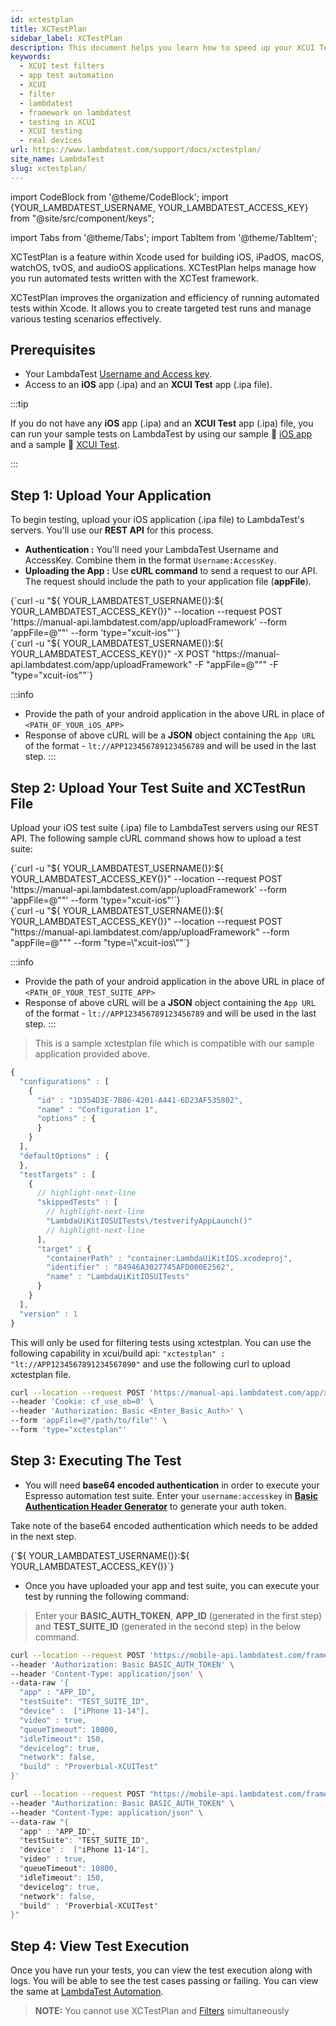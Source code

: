 ```yaml
---
id: xctestplan
title: XCTestPlan
sidebar_label: XCTestPlan
description: This document helps you learn how to speed up your XCUI Tests.
keywords:
  - XCUI test filters
  - app test automation
  - XCUI
  - filter
  - lambdatest
  - framework on lambdatest
  - testing in XCUI
  - XCUI testing
  - real devices
url: https://www.lambdatest.com/support/docs/xctestplan/
site_name: LambdaTest
slug: xctestplan/
---
```


import CodeBlock from '@theme/CodeBlock';
import {YOUR_LAMBDATEST_USERNAME, YOUR_LAMBDATEST_ACCESS_KEY} from "@site/src/component/keys";

import Tabs from '@theme/Tabs';
import TabItem from '@theme/TabItem';

<script type="application/ld+json"
      dangerouslySetInnerHTML={{ __html: JSON.stringify({
       "@context": "https://schema.org",
        "@type": "BreadcrumbList",
        "itemListElement": [{
          "@type": "ListItem",
          "position": 1,
          "name": "Home",
          "item": "https://www.lambdatest.com"
        },{
          "@type": "ListItem",
          "position": 2,
          "name": "Support",
          "item": "https://www.lambdatest.com/support/docs/"
        },{
          "@type": "ListItem",
          "position": 3,
          "name": "Filters for XCUI Test",
          "item": "https://www.lambdatest.com/support/docs/xctestplan/"
        }]
      })
    }}
></script>
XCTestPlan is a feature within Xcode used for building iOS, iPadOS, macOS, watchOS, tvOS, and audioOS applications. XCTestPlan helps manage how you run automated tests written with the XCTest framework.

XCTestPlan improves the organization and efficiency of running automated tests within Xcode. It allows you to create targeted test runs and manage various testing scenarios effectively.

## Prerequisites

- Your LambdaTest [Username and Access key](https://accounts.lambdatest.com/security).
- Access to an **iOS** app (.ipa) and an **XCUI Test** app (.ipa file).

:::tip

If you do not have any **iOS** app (.ipa) and an **XCUI Test** app (.ipa) file, you can run your sample tests on LambdaTest by using our sample :link: [iOS app](https://prod-mobile-artefacts.lambdatest.com/assets/docs/proverbial_ios.ipa) and a sample :link: [XCUI Test](https://prod-mobile-artefacts.lambdatest.com/assets/docs/proverbial_ios_xcuitest.ipa).

:::

## Step 1: Upload Your Application

To begin testing, upload your iOS application (.ipa file) to LambdaTest's servers. You'll use our **REST API** for this process.

- **Authentication :** You'll need your LambdaTest Username and AccessKey. Combine them in the format `Username:AccessKey`.
- **Uploading the App :** Use **cURL command** to send a request to our API. The request should include the path to your application file (**appFile**).

<Tabs className="docs__val">

<TabItem value="bash" label="Linux / MacOS" default>

  <div className="lambdatest__codeblock">
    <CodeBlock className="language-bash">
  {`curl -u "${ YOUR_LAMBDATEST_USERNAME()}:${ YOUR_LAMBDATEST_ACCESS_KEY()}" --location --request POST 'https://manual-api.lambdatest.com/app/uploadFramework' --form 'appFile=@"<PATH_OF_YOUR_iOS_APP>"' --form 'type="xcuit-ios"'`}
  </CodeBlock>
</div>

</TabItem>

<TabItem value="powershell" label="Windows" default>

  <div className="lambdatest__codeblock">
    <CodeBlock className="language-powershell">
{`curl -u "${ YOUR_LAMBDATEST_USERNAME()}:${ YOUR_LAMBDATEST_ACCESS_KEY()}" -X POST "https://manual-api.lambdatest.com/app/uploadFramework" -F "appFile=@"<PATH_OF_YOUR_iOS_APP>"" -F "type="xcuit-ios""`}
  </CodeBlock>
</div>

</TabItem>
</Tabs>

:::info
- Provide the path of your android application in the above URL in place of `<PATH_OF_YOUR_iOS_APP>`
- Response of above cURL will be a **JSON** object containing the `App URL` of the format - `lt://APP123456789123456789` and will be used in the last step.
:::

## Step 2: Upload Your Test Suite and XCTestRun File

Upload your iOS test suite (.ipa) file to LambdaTest servers using our REST API. The following sample cURL command shows how to upload a test suite:

<Tabs className="docs__val">

<TabItem value="bash" label="Linux / MacOS" default>

  <div className="lambdatest__codeblock">
    <CodeBlock className="language-bash">
  {`curl -u "${ YOUR_LAMBDATEST_USERNAME()}:${ YOUR_LAMBDATEST_ACCESS_KEY()}" --location --request POST 'https://manual-api.lambdatest.com/app/uploadFramework' --form 'appFile=@"<PATH_OF_YOUR_TEST_SUITE_APP>"' --form 'type="xcuit-ios"'`}
  </CodeBlock>
</div>

</TabItem>

<TabItem value="powershell" label="Windows" default>

  <div className="lambdatest__codeblock">
    <CodeBlock className="language-powershell">
{`curl -u "${ YOUR_LAMBDATEST_USERNAME()}:${ YOUR_LAMBDATEST_ACCESS_KEY()}" --location --request POST "https://manual-api.lambdatest.com/app/uploadFramework" --form "appFile=@"<PATH_OF_YOUR_TEST_SUITE_APP>"" --form "type=\"xcuit-ios\""`}
  </CodeBlock>
</div>

</TabItem>
</Tabs>

:::info
- Provide the path of your android application in the above URL in place of `<PATH_OF_YOUR_TEST_SUITE_APP>`
- Response of above cURL will be a **JSON** object containing the `App URL` of the format - `lt://APP123456789123456789` and will be used in the last step.
:::

> This is a sample xctestplan file which is compatible with our sample application provided above.

```js title="testLaunch.xctestplan"
{
  "configurations" : [
    {
      "id" : "1D354D3E-7B86-4201-A441-6D23AF535802",
      "name" : "Configuration 1",
      "options" : {
      }
    }
  ],
  "defaultOptions" : {
  },
  "testTargets" : [
    {
      // highlight-next-line
      "skippedTests" : [
        // highlight-next-line
        "LambdaUiKitIOSUITests\/testverifyAppLaunch()"
        // highlight-next-line
      ],
      "target" : {
        "containerPath" : "container:LambdaUiKitIOS.xcodeproj",
        "identifier" : "84946A3027745AFD000E2562",
        "name" : "LambdaUiKitIOSUITests"
      }
    }
  ],
  "version" : 1
}
```

This will only be used for filtering tests using xctestplan. You can use the following capability in xcui/build api:
`"xctestplan" : "lt://APP1234567891234567890"` and use the following curl to upload xctestplan file.

```bash 
curl --location --request POST 'https://manual-api.lambdatest.com/app/xctestplan' \
--header 'Cookie: cf_use_ob=0' \
--header 'Authorization: Basic <Enter_Basic_Auth>' \
--form 'appFile=@"/path/to/file"' \
--form 'type="xctestplan"'
```

## Step 3: Executing The Test

- You will need **base64 encoded authentication** in order to execute your Espresso automation test suite. Enter your `username:accesskey` in **[Basic Authentication Header Generator](https://mixedanalytics.com/knowledge-base/api-connector-encode-credentials-to-base-64/)** to generate your auth token.

Take note of the base64 encoded authentication which needs to be added in the next step.

<div className="lambdatest__codeblock">
    <CodeBlock className="language-powershell">
{`${ YOUR_LAMBDATEST_USERNAME()}:${ YOUR_LAMBDATEST_ACCESS_KEY()}`}
  </CodeBlock>
</div>

- Once you have uploaded your app and test suite, you can execute your test by running the following command:
 
> Enter your **BASIC_AUTH_TOKEN**, **APP_ID** (generated in the first step) and **TEST_SUITE_ID** (generated in the second step) in the below command.

<Tabs className="docs__val">

<TabItem value="bash" label="Linux / MacOS" default>

  <div className="lambdatest__codeblock">
    <CodeBlock className="language-bash">

```bash
curl --location --request POST 'https://mobile-api.lambdatest.com/framework/v1/xcui/build' \
--header 'Authorization: Basic BASIC_AUTH_TOKEN' \
--header 'Content-Type: application/json' \
--data-raw '{
  "app" : "APP_ID",
  "testSuite": "TEST_SUITE_ID",
  "device" :  ["iPhone 11-14"],
  "video" : true,
  "queueTimeout": 10800,
  "idleTimeout": 150,
  "devicelog": true,
  "network": false,
  "build" : "Proverbial-XCUITest"
}'
```

</CodeBlock>
</div>

</TabItem>

<TabItem value="powershell" label="Windows" default>

  <div className="lambdatest__codeblock">
    <CodeBlock className="lamguage-powershell">

```bash
curl --location --request POST "https://mobile-api.lambdatest.com/framework/v1/xcui/build" \
--header "Authorization: Basic BASIC_AUTH_TOKEN" \
--header "Content-Type: application/json" \
--data-raw "{
  "app" : "APP_ID",
  "testSuite": "TEST_SUITE_ID",
  "device" :  ["iPhone 11-14"],
  "video" : true,
  "queueTimeout": 10800,
  "idleTimeout": 150,
  "devicelog": true,
  "network": false,
  "build" : "Proverbial-XCUITest"
}"
```
  </CodeBlock>
</div>

</TabItem>
</Tabs>

## Step 4: View Test Execution

Once you have run your tests, you can view the test execution along with logs. You will be able to see the test cases passing or failing. You can view the same at [LambdaTest Automation](https://accounts.lambdatest.com/login).

> **NOTE:** You cannot use XCTestPlan and [Filters](/support/docs/speedup-xcui/) simultaneously